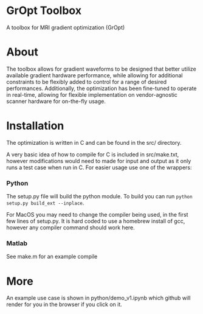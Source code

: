 # GrOpt Toolbox
A toolbox for MRI gradient optimization (GrOpt)
# About
The toolbox allows for gradient waveforms to be designed that better utilize available gradient hardware performance, while allowing for additional constraints to be flexibly added to control for a range of desired performances. Additionally, the optimization has been fine-tuned to operate in real-time, allowing for flexible implementation on vendor-agnostic scanner hardware for on-the-fly usage.
# Installation
The optimization is written in C and can be found in the src/ directory.

A very basic idea of how to compile for C is included in src/make.txt, however modifications would need to made for input and output as it only runs a test case when run in C.  For easier usage use one of the wrappers:

### Python

The setup.py file will build the python module.  To build you can run `python setup.py build_ext --inplace`.  

For MacOS you may need to change the compiler being used, in the first few lines of setup.py.  It is hard coded to use a homebrew install of gcc, however any compiler command should work here.

### Matlab

See make.m for an example compile

# More
An example use case is shown in python/demo_v1.ipynb which github will render for you in the browser if you click on it.
